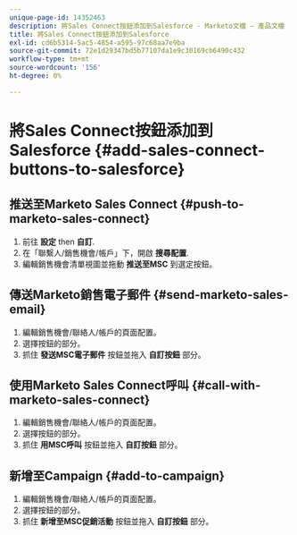 ```yaml
---
unique-page-id: 14352463
description: 將Sales Connect按鈕添加到Salesforce - Marketo文檔 — 產品文檔
title: 將Sales Connect按鈕添加到Salesforce
exl-id: cd6b5314-5ac5-4854-a595-97c68aa7e9ba
source-git-commit: 72e1d29347bd5b77107da1e9c30169cb6490c432
workflow-type: tm+mt
source-wordcount: '156'
ht-degree: 0%

---
```


# 將Sales Connect按鈕添加到Salesforce {#add-sales-connect-buttons-to-salesforce}

## 推送至Marketo Sales Connect {#push-to-marketo-sales-connect}

1. 前往 **設定** then **自訂**.
1. 在「聯繫人/銷售機會/帳戶」下，開啟 **搜尋配置**.
1. 編輯銷售機會清單視圖並拖動 **推送至MSC** 到選定按鈕。

## 傳送Marketo銷售電子郵件 {#send-marketo-sales-email}

1. 編輯銷售機會/聯絡人/帳戶的頁面配置。
1. 選擇按鈕的部分。
1. 抓住 **發送MSC電子郵件** 按鈕並拖入 **自訂按鈕** 部分。

## 使用Marketo Sales Connect呼叫 {#call-with-marketo-sales-connect}

1. 編輯銷售機會/聯絡人/帳戶的頁面配置。
1. 選擇按鈕的部分。
1. 抓住 **用MSC呼叫** 按鈕並拖入 **自訂按鈕** 部分。

## 新增至Campaign {#add-to-campaign}

1. 編輯銷售機會/聯絡人/帳戶的頁面配置。
1. 選擇按鈕的部分。
1. 抓住 **新增至MSC促銷活動** 按鈕並拖入 **自訂按鈕** 部分。
